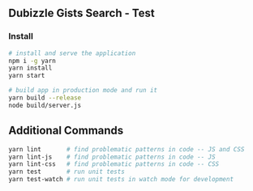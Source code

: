 ## Dubizzle Gists Search - Test

### Install

```bash
# install and serve the application
npm i -g yarn
yarn install
yarn start

# build app in production mode and run it
yarn build --release
node build/server.js
```

## Additional Commands

```bash
yarn lint       # find problematic patterns in code -- JS and CSS
yarn lint-js    # find problematic patterns in code -- JS
yarn lint-css   # find problematic patterns in code -- CSS
yarn test       # run unit tests
yarn test-watch # run unit tests in watch mode for development
```
